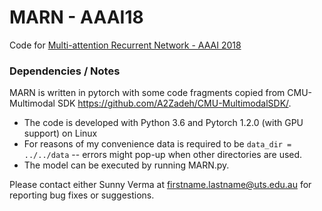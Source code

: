 # MARN - AAAI18
Code for [Multi-attention Recurrent Network - AAAI 2018](https://arxiv.org/abs/1802.00923)

### Dependencies / Notes
MARN is written in pytorch with some code fragments copied from CMU-Multimodal SDK https://github.com/A2Zadeh/CMU-MultimodalSDK/.
  - The code is developed with Python 3.6 and Pytorch 1.2.0 (with GPU support) on Linux
  - For reasons of my convenience data is required to be `data_dir = ../../data` -- errors might pop-up when other directories are used.
  - The model can be executed by running MARN.py. 

Please contact either Sunny Verma at firstname.lastname@uts.edu.au for reporting bug fixes or suggestions.

